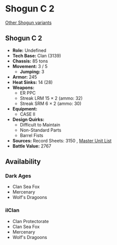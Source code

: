 # Shogun C 2 

[Other Shogun variants](../shogun.md) 

## Shogun C 2 

- **Role:** Undefined 
- **Tech Base:** Clan (3139) 
- **Chassis:** 85 tons 
- **Movement:** 3 / 5 
  - **Jumping:** 3 
- **Armor:** 245 
- **Heat Sinks:** 14 (28) 
- **Weapons:** 
  - ER PPC 
  - Streak LRM 15 × 2 (ammo: 32) 
  - Streak SRM 6 × 2 (ammo: 30) 
- **Equipment:** 
  - CASE II 
- **Design Quirks:** 
  - Difficult to Maintain 
  - Non-Standard Parts 
  - Barrel Fists 
- **Sources:** Record Sheets: 3150 , [Master Unit List](http://masterunitlist.info/Unit/Details/8002) 
- **Battle Value:** 2767 

## Availability 

### Dark Ages 

- Clan Sea Fox 
- Mercenary 
- Wolf's Dragoons 

### ilClan 

- Clan Protectorate 
- Clan Sea Fox 
- Mercenary 
- Wolf's Dragoons 

